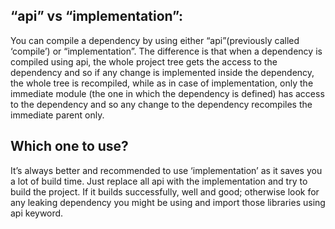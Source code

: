 ## “api” vs “implementation”:
You can compile a dependency by using either “api”(previously called ‘compile’) or “implementation”. The difference is that when a dependency is compiled using api, the whole project tree gets the access to the dependency and so if any change is implemented inside the dependency, the whole tree is recompiled, while as in case of implementation, only the immediate module (the one in which the dependency is defined) has access to the dependency and so any change to the dependency recompiles the immediate parent only.

## Which one to use?
It’s always better and recommended to use ‘implementation’ as it saves you a lot of build time. Just replace all api with the implementation and try to build the project. If it builds successfully, well and good; otherwise look for any leaking dependency you might be using and import those libraries using api keyword.
